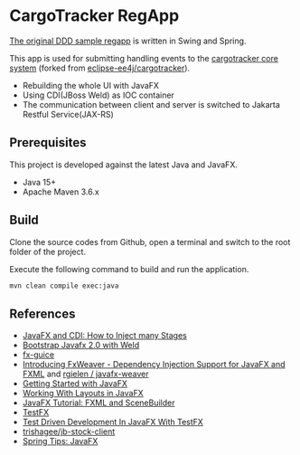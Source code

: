 # CargoTracker RegApp

[The original DDD sample regapp](https://github.com/citerus/dddsample-regapp) is written in Swing and Spring. 

This app is used for submitting handling events to the [cargotracker core system](https://github.com/hantsy/cargotracker) (forked from [eclipse-ee4j/cargotracker](https://github.com/eclipse-ee4j//cargotracker)).

* Rebuilding the whole UI with JavaFX 
* Using CDI(JBoss Weld) as IOC container
* The communication between client and server is switched to Jakarta Restful Service(JAX-RS)

## Prerequisites

This project is developed against the latest Java and JavaFX.
 
* Java 15+
* Apache Maven 3.6.x

## Build 

Clone the source codes from Github, open a terminal and switch to the root folder of the project. 

Execute the following command to build and run the application.

```bash
mvn clean compile exec:java
```

## References

* [JavaFX and CDI: How to Inject many Stages](https://stackoverflow.com/questions/47591527/javafx-and-cdi-how-to-inject-many-stages)
* [Bootstrap Javafx 2.0 with Weld](https://stackoverflow.com/questions/14654627/bootstrap-javafx-2-0-with-weld)
* [fx-guice](https://github.com/cathive/fx-guice)
* [Introducing FxWeaver - Dependency Injection Support for JavaFX and FXML](https://rgielen.net/posts/2019/introducing-fxweaver-dependency-injection-support-for-javafx-and-fxml/) and  [rgielen /  javafx-weaver](https://github.com/rgielen/javafx-weaver)
* [Getting Started with JavaFX](https://docs.oracle.com/javafx/2/get_started/jfxpub-get_started.htm)
* [Working With Layouts in JavaFX](https://docs.oracle.com/javafx/2/layout/jfxpub-layout.htm)
* [JavaFX Tutorial: FXML and SceneBuilder](https://www.vojtechruzicka.com/javafx-fxml-scene-builder/)
* [TestFX](https://github.com/TestFX/TestFX)
* [Test Driven Development In JavaFX With TestFX](https://medium.com/information-and-technology/test-driven-development-in-javafx-with-testfx-66a84cd561e0)
* [trishagee/jb-stock-client](https://github.com/trishagee/jb-stock-client)
* [Spring Tips: JavaFX ](https://spring.io/blog/2019/01/16/spring-tips-javafx)
